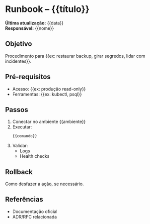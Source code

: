 # Runbook – {{título}}

**Última atualização:** {{data}}  
**Responsável:** {{nome}}

## Objetivo
Procedimento para {{ex: restaurar backup, girar segredos, lidar com incidentes}}.

## Pré-requisitos
- Acesso: {{ex: produção read-only}}  
- Ferramentas: {{ex: kubectl, psql}}

## Passos
1. Conectar no ambiente {{ambiente}}  
2. Executar:
   ```bash
   {{comando}}
   ```
3. Validar:
   - Logs
   - Health checks

## Rollback
Como desfazer a ação, se necessário.

## Referências
- Documentação oficial
- ADR/RFC relacionada
